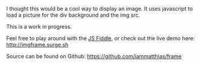 I thought this would be a cool way to display an image. It uses javascript to load a picture for the div background and the img src.

This is a work in progress.

Feel free to play around with the [JS Fiddle](http://jsfiddle.net/matthiaskjordan/Lph2W/249/), or check out the live demo here: http://imgframe.surge.sh

Source can be found on Github: https://github.com/iammatthias/frame
